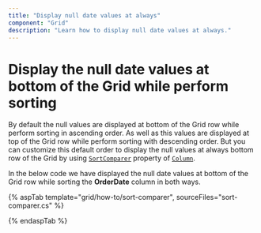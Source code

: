 ```yaml
---
title: "Display null date values at always"
component: "Grid"
description: "Learn how to display null date values at always."
---
```


# Display the null date values at bottom of the Grid while perform sorting

By default the null values are displayed at bottom of the Grid row while perform sorting in ascending order. As well as this values are displayed at top of the Grid row while perform sorting with descending order. But you can customize this default order to display the null values at always bottom row of the Grid by using [`SortComparer`](https://help.syncfusion.com/cr/cref_files/aspnetcore-js2/Syncfusion.EJ2~Syncfusion.EJ2.Grids.GridColumn~SortComparer.html) property of [`Column`](https://help.syncfusion.com/cr/cref_files/aspnetcore-js2/Syncfusion.EJ2~Syncfusion.EJ2.Grids.GridColumn.html).

In the below code we have displayed the null date values at bottom of the Grid row while sorting the **OrderDate** column in both ways.

{% aspTab template="grid/how-to/sort-comparer", sourceFiles="sort-comparer.cs" %}

{% endaspTab %}
